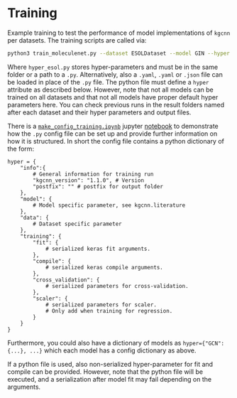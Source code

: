 # Training

Example training to test the performance of model implementations of ``kgcnn`` per datasets. The training scripts are called via:

```bash
python3 train_moleculenet.py --dataset ESOLDataset --model GIN --hyper hyper/hyper_esol.py
```

Where `hyper_esol.py` stores hyper-parameters and must be in the same folder or a path to a `.py`. 
Alternatively, also a `.yaml`, `.yaml` or `.json` file can be loaded in place of the `.py` file. 
The python file must define a `hyper` attribute as described below.
However, note that not all models can be trained on all datasets and that not all models have proper default hyper parameters here.
You can check previous runs in the result folders named after each dataset and their hyper parameters and output files.

There is a [``make_config_training.ipynb``](/notebooks/make_config_training.ipynb) jupyter [notebook](/notebooks) to demonstrate how the `.py` config file can be set up and provide further information
on how it is structured. In short the config file contains a python dictionary of the form:

```python3
hyper = {
    "info":{ 
        # General information for training run
        "kgcnn_version": "1.1.0", # Version 
        "postfix": "" # postfix for output folder
    },
    "model": { 
        # Model specific parameter, see kgcnn.literature
    },
    "data": { 
        # Dataset specific parameter
    },
    "training": {
        "fit": { 
            # serialized keras fit arguments.
        },
        "compile": { 
            # serialized keras compile arguments.
        },
        "cross_validation": {
            # serialized parameters for cross-validation.  
        },
        "scaler": {
            # serialized parameters for scaler.
            # Only add when training for regression.
        }
    }
}
```

Furthermore, you could also have a dictionary of models as ``hyper={"GCN": {...}, ...}`` which each model has a config dictionary as above.

If a python file is used, also non-serialized hyper-parameter for fit and compile can be provided. 
However, note that the python file will be executed, and a serialization after model fit may fail depending on the arguments.